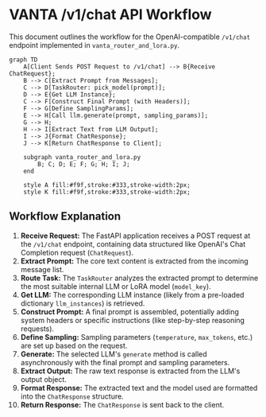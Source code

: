 # VANTA /v1/chat API Workflow

This document outlines the workflow for the OpenAI-compatible `/v1/chat` endpoint implemented in `vanta_router_and_lora.py`.

```mermaid
graph TD
    A[Client Sends POST Request to /v1/chat] --> B{Receive ChatRequest};
    B --> C[Extract Prompt from Messages];
    C --> D[TaskRouter: pick_model(prompt)];
    D --> E{Get LLM Instance};
    C --> F[Construct Final Prompt (with Headers)];
    F --> G[Define SamplingParams];
    E --> H[Call llm.generate(prompt, sampling_params)];
    G --> H;
    H --> I[Extract Text from LLM Output];
    I --> J{Format ChatResponse};
    J --> K[Return ChatResponse to Client];

    subgraph vanta_router_and_lora.py
        B; C; D; E; F; G; H; I; J;
    end

    style A fill:#f9f,stroke:#333,stroke-width:2px;
    style K fill:#f9f,stroke:#333,stroke-width:2px;
```

## Workflow Explanation

1.  **Receive Request:** The FastAPI application receives a POST request at the `/v1/chat` endpoint, containing data structured like OpenAI's Chat Completion request (`ChatRequest`).
2.  **Extract Prompt:** The core text content is extracted from the incoming message list.
3.  **Route Task:** The `TaskRouter` analyzes the extracted prompt to determine the most suitable internal LLM or LoRA model (`model_key`).
4.  **Get LLM:** The corresponding LLM instance (likely from a pre-loaded dictionary `llm_instances`) is retrieved.
5.  **Construct Prompt:** A final prompt is assembled, potentially adding system headers or specific instructions (like step-by-step reasoning requests).
6.  **Define Sampling:** Sampling parameters (`temperature`, `max_tokens`, etc.) are set up based on the request.
7.  **Generate:** The selected LLM's `generate` method is called asynchronously with the final prompt and sampling parameters.
8.  **Extract Output:** The raw text response is extracted from the LLM's output object.
9.  **Format Response:** The extracted text and the model used are formatted into the `ChatResponse` structure.
10. **Return Response:** The `ChatResponse` is sent back to the client. 